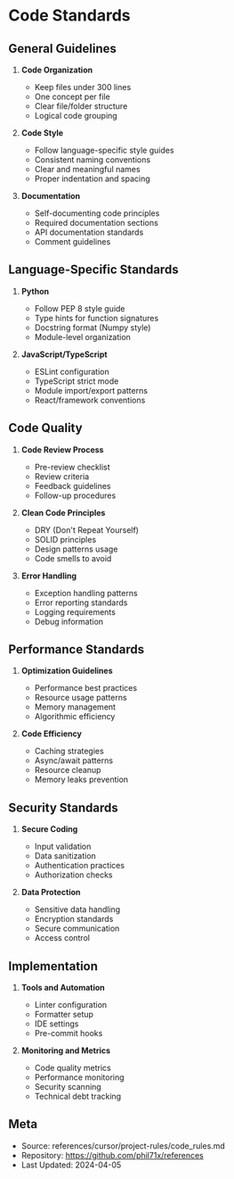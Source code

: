 # Code Standards

## General Guidelines

1. **Code Organization**
   - Keep files under 300 lines
   - One concept per file
   - Clear file/folder structure
   - Logical code grouping

2. **Code Style**
   - Follow language-specific style guides
   - Consistent naming conventions
   - Clear and meaningful names
   - Proper indentation and spacing

3. **Documentation**
   - Self-documenting code principles
   - Required documentation sections
   - API documentation standards
   - Comment guidelines

## Language-Specific Standards

1. **Python**
   - Follow PEP 8 style guide
   - Type hints for function signatures
   - Docstring format (Numpy style)
   - Module-level organization

2. **JavaScript/TypeScript**
   - ESLint configuration
   - TypeScript strict mode
   - Module import/export patterns
   - React/framework conventions

## Code Quality

1. **Code Review Process**
   - Pre-review checklist
   - Review criteria
   - Feedback guidelines
   - Follow-up procedures

2. **Clean Code Principles**
   - DRY (Don't Repeat Yourself)
   - SOLID principles
   - Design patterns usage
   - Code smells to avoid

3. **Error Handling**
   - Exception handling patterns
   - Error reporting standards
   - Logging requirements
   - Debug information

## Performance Standards

1. **Optimization Guidelines**
   - Performance best practices
   - Resource usage patterns
   - Memory management
   - Algorithmic efficiency

2. **Code Efficiency**
   - Caching strategies
   - Async/await patterns
   - Resource cleanup
   - Memory leaks prevention

## Security Standards

1. **Secure Coding**
   - Input validation
   - Data sanitization
   - Authentication practices
   - Authorization checks

2. **Data Protection**
   - Sensitive data handling
   - Encryption standards
   - Secure communication
   - Access control

## Implementation

1. **Tools and Automation**
   - Linter configuration
   - Formatter setup
   - IDE settings
   - Pre-commit hooks

2. **Monitoring and Metrics**
   - Code quality metrics
   - Performance monitoring
   - Security scanning
   - Technical debt tracking

## Meta
- Source: references/cursor/project-rules/code_rules.md
- Repository: https://github.com/phil71x/references
- Last Updated: 2024-04-05 